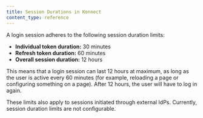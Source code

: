 ```yaml
---
title: Session Durations in Konnect
content_type: reference
---
```


A login session adheres to the following session duration limits:

* **Individual token duration:** 30 minutes
* **Refresh token duration:** 60 minutes
* **Overall session duration:** 12 hours

This means that a login session can last 12 hours at maximum, as long as the user is active every 60 minutes (for example, reloading a page or configuring something on a page).
After 12 hours, the user will have to log in again.

These limits also apply to sessions initiated through external IdPs.
Currently, session duration limits are not configurable.
